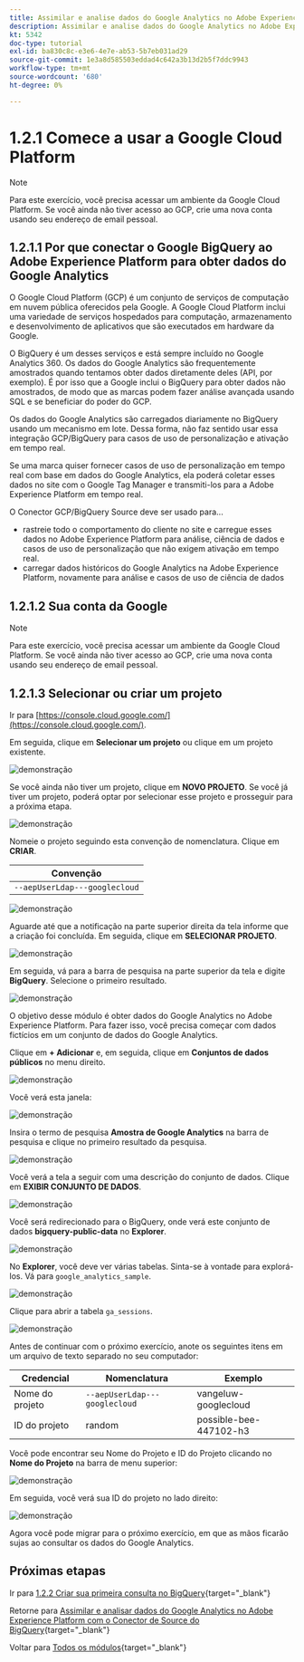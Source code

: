 ```yaml
---
title: Assimilar e analise dados do Google Analytics no Adobe Experience Platform com o Conector de Source do BigQuery - Crie sua conta da Google Cloud Platform
description: Assimilar e analise dados do Google Analytics no Adobe Experience Platform com o Conector de Source do BigQuery - Crie sua conta da Google Cloud Platform
kt: 5342
doc-type: tutorial
exl-id: ba830c8c-e3e6-4e7e-ab53-5b7eb031ad29
source-git-commit: 1e3a8d585503eddad4c642a3b13d2b5f7ddc9943
workflow-type: tm+mt
source-wordcount: '680'
ht-degree: 0%

---
```


# 1.2.1 Comece a usar a Google Cloud Platform

>[!NOTE]
>
>Para este exercício, você precisa acessar um ambiente da Google Cloud Platform. Se você ainda não tiver acesso ao GCP, crie uma nova conta usando seu endereço de email pessoal.

## 1.2.1.1 Por que conectar o Google BigQuery ao Adobe Experience Platform para obter dados do Google Analytics

O Google Cloud Platform (GCP) é um conjunto de serviços de computação em nuvem pública oferecidos pela Google. A Google Cloud Platform inclui uma variedade de serviços hospedados para computação, armazenamento e desenvolvimento de aplicativos que são executados em hardware da Google.

O BigQuery é um desses serviços e está sempre incluído no Google Analytics 360. Os dados do Google Analytics são frequentemente amostrados quando tentamos obter dados diretamente deles (API, por exemplo). É por isso que a Google inclui o BigQuery para obter dados não amostrados, de modo que as marcas podem fazer análise avançada usando SQL e se beneficiar do poder do GCP.

Os dados do Google Analytics são carregados diariamente no BigQuery usando um mecanismo em lote. Dessa forma, não faz sentido usar essa integração GCP/BigQuery para casos de uso de personalização e ativação em tempo real.

Se uma marca quiser fornecer casos de uso de personalização em tempo real com base em dados do Google Analytics, ela poderá coletar esses dados no site com o Google Tag Manager e transmiti-los para a Adobe Experience Platform em tempo real.

O Conector GCP/BigQuery Source deve ser usado para...

- rastreie todo o comportamento do cliente no site e carregue esses dados no Adobe Experience Platform para análise, ciência de dados e casos de uso de personalização que não exigem ativação em tempo real.
- carregar dados históricos do Google Analytics na Adobe Experience Platform, novamente para análise e casos de uso de ciência de dados

## 1.2.1.2 Sua conta da Google

>[!NOTE]
>
>Para este exercício, você precisa acessar um ambiente da Google Cloud Platform. Se você ainda não tiver acesso ao GCP, crie uma nova conta usando seu endereço de email pessoal.

## 1.2.1.3 Selecionar ou criar um projeto

Ir para [https://console.cloud.google.com/](https://console.cloud.google.com/).

Em seguida, clique em **Selecionar um projeto** ou clique em um projeto existente.

![demonstração](./images/ex12.png)

Se você ainda não tiver um projeto, clique em **NOVO PROJETO**. Se você já tiver um projeto, poderá optar por selecionar esse projeto e prosseguir para a próxima etapa.

![demonstração](./images/ex1createproject.png)

Nomeie o projeto seguindo esta convenção de nomenclatura. Clique em **CRIAR**.

| Convenção |
| ----------------- |
| `--aepUserLdap---googlecloud` |

![demonstração](./images/ex13.png)

Aguarde até que a notificação na parte superior direita da tela informe que a criação foi concluída. Em seguida, clique em **SELECIONAR PROJETO**.

![demonstração](./images/ex14.png)

Em seguida, vá para a barra de pesquisa na parte superior da tela e digite **BigQuery**. Selecione o primeiro resultado.

![demonstração](./images/ex17.png)

O objetivo desse módulo é obter dados do Google Analytics no Adobe Experience Platform. Para fazer isso, você precisa começar com dados fictícios em um conjunto de dados do Google Analytics.

Clique em **+ Adicionar** e, em seguida, clique em **Conjuntos de dados públicos** no menu direito.

![demonstração](./images/ex118.png)

Você verá esta janela:

![demonstração](./images/ex119.png)

Insira o termo de pesquisa **Amostra de Google Analytics** na barra de pesquisa e clique no primeiro resultado da pesquisa.

![demonstração](./images/ex120.png)

Você verá a tela a seguir com uma descrição do conjunto de dados. Clique em **EXIBIR CONJUNTO DE DADOS**.

![demonstração](./images/ex121.png)

Você será redirecionado para o BigQuery, onde verá este conjunto de dados **bigquery-public-data** no **Explorer**.

![demonstração](./images/ex122a.png)

No **Explorer**, você deve ver várias tabelas. Sinta-se à vontade para explorá-los. Vá para `google_analytics_sample`.

![demonstração](./images/ex122.png)

Clique para abrir a tabela `ga_sessions`.

![demonstração](./images/ex123.png)

Antes de continuar com o próximo exercício, anote os seguintes itens em um arquivo de texto separado no seu computador:

| Credencial | Nomenclatura | Exemplo |
| ----------------- |-------------| -------------|
| Nome do projeto | `--aepUserLdap---googlecloud` | vangeluw-googlecloud |
| ID do projeto | random | possible-bee-447102-h3 |

Você pode encontrar seu Nome do Projeto e ID do Projeto clicando no **Nome do Projeto** na barra de menu superior:

![demonstração](./images/ex1projectMenu.png)

Em seguida, você verá sua ID do projeto no lado direito:

![demonstração](./images/ex1projetcselection.png)

Agora você pode migrar para o próximo exercício, em que as mãos ficarão sujas ao consultar os dados do Google Analytics.

## Próximas etapas

Ir para [1.2.2 Criar sua primeira consulta no BigQuery](./ex2.md){target="_blank"}

Retorne para [Assimilar e analisar dados do Google Analytics no Adobe Experience Platform com o Conector de Source do BigQuery](./customer-journey-analytics-bigquery-gcp.md){target="_blank"}

Voltar para [Todos os módulos](./../../../../overview.md){target="_blank"}

